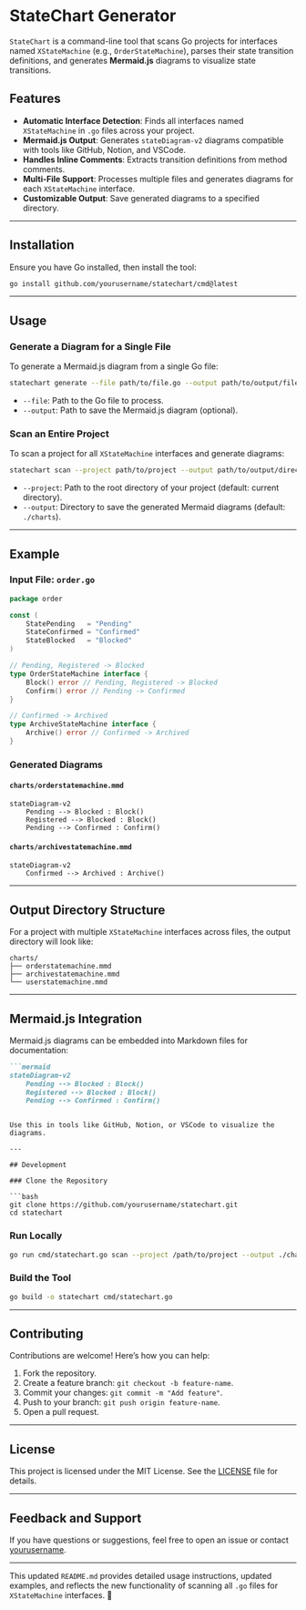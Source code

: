 # StateChart Generator

`StateChart` is a command-line tool that scans Go projects for interfaces named `XStateMachine` (e.g., `OrderStateMachine`), parses their state transition definitions, and generates **Mermaid.js** diagrams to visualize state transitions.

## Features

- **Automatic Interface Detection**: Finds all interfaces named `XStateMachine` in `.go` files across your project.
- **Mermaid.js Output**: Generates `stateDiagram-v2` diagrams compatible with tools like GitHub, Notion, and VSCode.
- **Handles Inline Comments**: Extracts transition definitions from method comments.
- **Multi-File Support**: Processes multiple files and generates diagrams for each `XStateMachine` interface.
- **Customizable Output**: Save generated diagrams to a specified directory.

---

## Installation

Ensure you have Go installed, then install the tool:

```bash
go install github.com/yourusername/statechart/cmd@latest
```

---

## Usage

### Generate a Diagram for a Single File

To generate a Mermaid.js diagram from a single Go file:

```bash
statechart generate --file path/to/file.go --output path/to/output/file.mmd
```

- `--file`: Path to the Go file to process.
- `--output`: Path to save the Mermaid.js diagram (optional).

### Scan an Entire Project

To scan a project for all `XStateMachine` interfaces and generate diagrams:

```bash
statechart scan --project path/to/project --output path/to/output/directory
```

- `--project`: Path to the root directory of your project (default: current directory).
- `--output`: Directory to save the generated Mermaid diagrams (default: `./charts`).

---

## Example

### Input File: `order.go`

```go
package order

const (
	StatePending   = "Pending"
	StateConfirmed = "Confirmed"
	StateBlocked   = "Blocked"
)

// Pending, Registered -> Blocked
type OrderStateMachine interface {
	Block() error // Pending, Registered -> Blocked
	Confirm() error // Pending -> Confirmed
}

// Confirmed -> Archived
type ArchiveStateMachine interface {
	Archive() error // Confirmed -> Archived
}
```

### Generated Diagrams

#### `charts/orderstatemachine.mmd`

```mermaid
stateDiagram-v2
    Pending --> Blocked : Block()
    Registered --> Blocked : Block()
    Pending --> Confirmed : Confirm()
```

#### `charts/archivestatemachine.mmd`

```mermaid
stateDiagram-v2
    Confirmed --> Archived : Archive()
```

---

## Output Directory Structure

For a project with multiple `XStateMachine` interfaces across files, the output directory will look like:

```
charts/
├── orderstatemachine.mmd
├── archivestatemachine.mmd
└── userstatemachine.mmd
```

---

## Mermaid.js Integration

Mermaid.js diagrams can be embedded into Markdown files for documentation:

```markdown
```mermaid
stateDiagram-v2
    Pending --> Blocked : Block()
    Registered --> Blocked : Block()
    Pending --> Confirmed : Confirm()
```
```

Use this in tools like GitHub, Notion, or VSCode to visualize the diagrams.

---

## Development

### Clone the Repository

```bash
git clone https://github.com/yourusername/statechart.git
cd statechart
```

### Run Locally

```bash
go run cmd/statechart.go scan --project /path/to/project --output ./charts
```

### Build the Tool

```bash
go build -o statechart cmd/statechart.go
```

---

## Contributing

Contributions are welcome! Here’s how you can help:

1. Fork the repository.
2. Create a feature branch: `git checkout -b feature-name`.
3. Commit your changes: `git commit -m "Add feature"`.
4. Push to your branch: `git push origin feature-name`.
5. Open a pull request.

---

## License

This project is licensed under the MIT License. See the [LICENSE](LICENSE) file for details.

---

## Feedback and Support

If you have questions or suggestions, feel free to open an issue or contact [yourusername](https://github.com/yourusername).

--- 

This updated `README.md` provides detailed usage instructions, updated examples, and reflects the new functionality of scanning all `.go` files for `XStateMachine` interfaces. 🚀